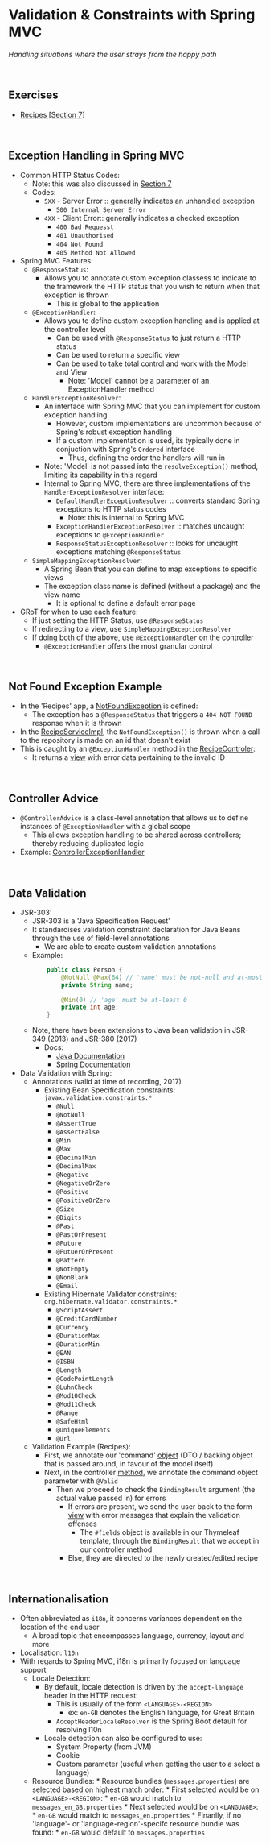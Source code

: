 # Validation & Constraints with Spring MVC
*Handling situations where the user strays from the happy path*

<br>

## Exercises
* [Recipes [Section 7]](../07-spring-mvc-web-dev/exercises/recipes)

<br>

## Exception Handling in Spring MVC
* Common HTTP Status Codes:
    * Note: this was also discussed in [Section 7](https://github.com/JRSmiffy/spring/tree/main/content/07-spring-mvc-web-dev)
    * Codes:
        * `5XX` - Server Error :: generally indicates an unhandled exception
            * `500 Internal Server Error`
        * `4XX` - Client Error:: generally indicates a checked exception
            * `400 Bad Requesst`
            * `401 Unauthorised`
            * `404 Not Found`
            * `405 Method Not Allowed`
* Spring MVC Features:
    * `@ResponseStatus`:
        * Allows you to annotate custom exception classess to indicate to the framework the HTTP status that you wish to return when that exception is thrown
            * This is global to the application
    * `@ExceptionHandler`:
        * Allows you to define custom exception handling and is applied at the controller level
            * Can be used with `@ResponseStatus` to just return a HTTP status
            * Can be used to return a specific view
            * Can be used to take total control and work with the Model and View
                * Note: 'Model' cannot be a parameter of an ExceptionHandler method
    * `HandlerExceptionResolver`:
        * An interface with Spring MVC that you can implement for custom exception handling
            * However, custom implementations are uncommon because of Spring's robust exception handling
            * If a custom implementation is used, its typically done in conjuction with Spring's `Ordered` interface
                * Thus, defining the order the handlers will run in
        * Note: 'Model' is not passed into the `resolveException()` method, limiting its capability in this regard
        * Internal to Spring MVC, there are three implementations of the `HandlerExceptionResolver` interface:
            * `DefaultHandlerExceptionResolver` :: converts standard Spring exceptions to HTTP status codes
                * Note: this is internal to Spring MVC
            * `ExceptionHandlerExceptionResolver` :: matches uncaught exceptions to `@ExceptionHandler`
            * `ResponseStatusExceptionResolver` :: looks for uncaught exceptions matching `@ResponseStatus`
    * `SimpleMappingExceptionResolver`:
        * A Spring Bean that you can define to map exceptions to specific views
        * The exception class name is defined (without a package) and the view name
            * It is optional to define a default error page
* GRoT for when to use each feature:
    * If just setting the HTTP Status, use `@ResponseStatus`
    * If redirecting to a view, use `SimpleMappingExceptionResolver`
    * If doing both of the above, use `@ExceptionHandler` on the controller
        * `@ExceptionHandler` offers the most granular control 

<br>

## Not Found Exception Example
* In the 'Recipes' app, a [NotFoundException](../07-spring-mvc-web-dev/exercises/recipes/src/main/java/com/jrsmiffy/springguru/recipes/exception/NotFoundException.java) is defined:
    * The exception has a `@ResponseStatus` that triggers a `404 NOT FOUND` response when it is thrown
* In the [RecipeServiceImpl](../07-spring-mvc-web-dev/exercises/recipes/src/main/java/com/jrsmiffy/springguru/recipes/service/RecipeServiceImpl.java), the `NotFoundException()` is thrown when a call to the repository is made on an id that doesn't exist
* This is caught by an `@ExceptionHandler` method in the [RecipeControler](../07-spring-mvc-web-dev/exercises/recipes/src/main/java/com/jrsmiffy/springguru/recipes/controller/RecipeController.java):
    * It returns a [view](../07-spring-mvc-web-dev/exercises/recipes/src/main/resources/templates/not-found-error.html) with error data pertaining to the invalid ID

<br>

## Controller Advice
* `@ControllerAdvice` is a class-level annotation that allows us to define instances of `@ExceptionHandler` with a global scope
    * This allows exception handling to be shared across controllers; thereby reducing duplicated logic
* Example: [ControllerExceptionHandler](../07-spring-mvc-web-dev/exercises/recipes/src/main/java/com/jrsmiffy/springguru/recipes/controller/ControllerExceptionHandler.java)

<br>

## Data Validation
* JSR-303:
    * JSR-303 is a 'Java Specification Request'
    * It standardises validation constraint declaration for Java Beans through the use of field-level annotations
        * We are able to create custom validation annotations
    * Example:
        ```java
            public class Person {
                @NotNull @Max(64) // 'name' must be not-null and at-most 64 characters
                private String name;
                
                @Min(0) // 'age' must be at-least 0
                private int age;
            }
        ```
    * Note, there have been extensions to Java bean validation in JSR-349 (2013) and JSR-380 (2017)
        * Docs:
            * [Java Documentation](https://beanvalidation.org/1.0/spec/#d0e32)
            * [Spring Documentation](https://docs.spring.io/spring-framework/docs/3.0.0.RC1/reference/html/ch05s07.html)
* Data Validation with Spring:
    * Annotations (valid at time of recording, 2017)
        * Existing Bean Specification constraints: `javax.validation.constraints.*`
            * `@Null`
            * `@NotNull`
            * `@AssertTrue`
            * `@AssertFalse`
            * `@Min`
            * `@Max`
            * `@DecimalMin`
            * `@DecimalMax`
            * `@Negative`
            * `@NegativeOrZero`
            * `@Positive`
            * `@PositiveOrZero`
            * `@Size`
            * `@Digits`
            * `@Past`
            * `@PastOrPresent`
            * `@Future`
            * `@FutuerOrPresent`
            * `@Pattern`
            * `@NotEmpty`
            * `@NonBlank`
            * `@Email`
        * Existing Hibernate Validator constraints: `org.hibernate.validator.constraints.*`
            * `@ScriptAssert`
            * `@CreditCardNumber`
            * `@Currency`
            * `@DurationMax`
            * `@DurationMin`
            * `@EAN`
            * `@ISBN`
            * `@Length`
            * `@CodePointLength`
            * `@LuhnCheck`
            * `@Mod10Check`
            * `@Mod11Check`
            * `@Range`
            * `@SafeHtml`
            * `@UniqueElements`
            * `@Url`
    * Validation Example (Recipes):
        * First, we annotate our 'command' [object](../07-spring-mvc-web-dev/exercises/recipes/src/main/java/com/jrsmiffy/springguru/recipes/command/RecipeCommand.java) (DTO / backing object that is passed around, in favour of the model itself)
        * Next, in the controller [method](../07-spring-mvc-web-dev/exercises/recipes/src/main/java/com/jrsmiffy/springguru/recipes/controller/RecipeController.java), we annotate the command object parameter with `@Valid`
            * Then we proceed to check the `BindingResult` argument (the actual value passed in) for errors
                * If errors are present, we send the user back to the form [view](../07-spring-mvc-web-dev/exercises/recipes/src/main/resources/templates/recipe/recipe-form.html) with error messages that explain the validation offenses
                    * The `#fields` object is available in our Thymeleaf template, through the `BindingResult` that we accept in our controller method
                * Else, they are directed to the newly created/edited recipe

<br>

## Internationalisation
* Often abbreviated as `i18n`, it concerns variances dependent on the location of the end user
    * A broad topic that encompasses language, currency, layout and more
* Localisation: `l10n`
* With regards to Spring MVC, i18n is primarily focused on language support
    * Locale Detection:
        * By default, locale detection is driven by the `accept-language` header in the HTTP request:
            * This is usually of the form `<LANGUAGE>-<REGION>`
                * ex: `en-GB` denotes the English language, for Great Britain
            * `AcceptHeaderLocaleResolver` is the Spring Boot default for resolving l10n
        * Locale detection can also be configured to use:
            * System Property (from JVM)
            * Cookie
            * Custom parameter (useful when getting the user to a select a language) 
    * Resource Bundles:
            * Resource bundles (`messages.properties`) are selected based on highest match order:
            * First selected would be on `<LANGUAGE>-<REGION>`:
                * `en-GB` would match to `messages_en_GB.properties`
            * Next selected would be on `<LANGUAGE>`:
                * `en-GB` would match to `messages_en.properties`
            * Finanlly, if no 'language'- or 'language-region'-specifc resource bundle was found:
                * `en-GB` would default to `messages.properties`